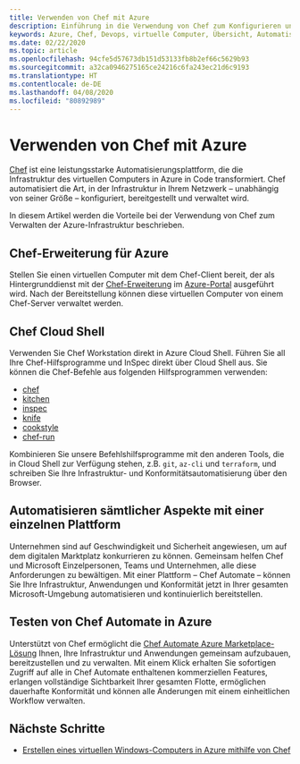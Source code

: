 ```yaml
---
title: Verwenden von Chef mit Azure
description: Einführung in die Verwendung von Chef zum Konfigurieren und Testen Ihrer Azure-Infrastruktur
keywords: Azure, Chef, Devops, virtuelle Computer, Übersicht, Automatisieren
ms.date: 02/22/2020
ms.topic: article
ms.openlocfilehash: 94cfe5d57673db151d53133fb8b2ef66c5629b93
ms.sourcegitcommit: a32ca0946275165ce24216c6fa243ec21d6c9193
ms.translationtype: HT
ms.contentlocale: de-DE
ms.lasthandoff: 04/08/2020
ms.locfileid: "80892989"
---
```

# <a name="using-chef-with-azure"></a>Verwenden von Chef mit Azure

[Chef](https://www.chef.io) ist eine leistungsstarke Automatisierungsplattform, die die Infrastruktur des virtuellen Computers in Azure in Code transformiert. Chef automatisiert die Art, in der Infrastruktur in Ihrem Netzwerk – unabhängig von seiner Größe – konfiguriert, bereitgestellt und verwaltet wird.

In diesem Artikel werden die Vorteile bei der Verwendung von Chef zum Verwalten der Azure-Infrastruktur beschrieben.

## <a name="chef-extension-on-azure"></a>Chef-Erweiterung für Azure

Stellen Sie einen virtuellen Computer mit dem Chef-Client bereit, der als Hintergrunddienst mit der [Chef-Erweiterung](https://docs.microsoft.com/azure/chef/chef-extension-portal) im [Azure-Portal](https://go.microsoft.com/fwlink/p/?LinkID=525040) ausgeführt wird. Nach der Bereitstellung können diese virtuellen Computer von einem Chef-Server verwaltet werden.

## <a name="chef-cloud-shell"></a>Chef Cloud Shell

Verwenden Sie Chef Workstation direkt in Azure Cloud Shell. Führen Sie all Ihre Chef-Hilfsprogramme und InSpec direkt über Cloud Shell aus. Sie können die Chef-Befehle aus folgenden Hilfsprogrammen verwenden:

* [chef](https://docs.chef.io/ctl_chef.html)
* [kitchen](https://docs.chef.io/ctl_kitchen.html)
* [inspec](https://www.inspec.io/docs/reference/cli/)
* [knife](https://docs.chef.io/knife.html)
* [cookstyle](https://docs.chef.io/cookstyle.html)
* [chef-run](https://www.chef.sh/docs/chef-workstation/getting-started/)

Kombinieren Sie unsere Befehlshilfsprogramme mit den anderen Tools, die in Cloud Shell zur Verfügung stehen, z.B. `git`, `az-cli` und `terraform`, und schreiben Sie Ihre Infrastruktur- und Konformitätsautomatisierung über den Browser.

## <a name="automate-everything-with-one-platform"></a>Automatisieren sämtlicher Aspekte mit einer einzelnen Plattform

Unternehmen sind auf Geschwindigkeit und Sicherheit angewiesen, um auf dem digitalen Marktplatz konkurrieren zu können. Gemeinsam helfen Chef und Microsoft Einzelpersonen, Teams und Unternehmen, alle diese Anforderungen zu bewältigen. Mit einer Plattform – Chef Automate – können Sie Ihre Infrastruktur, Anwendungen und Konformität jetzt in Ihrer gesamten Microsoft-Umgebung automatisieren und kontinuierlich bereitstellen.

## <a name="test-drive-chef-automate-on-azure"></a>Testen von Chef Automate in Azure

Unterstützt von Chef ermöglicht die [Chef Automate Azure Marketplace-Lösung](https://azuremarketplace.microsoft.com/en-us/marketplace/apps/chef-software.chef-automate) Ihnen, Ihre Infrastruktur und Anwendungen gemeinsam aufzubauen, bereitzustellen und zu verwalten. Mit einem Klick erhalten Sie sofortigen Zugriff auf alle in Chef Automate enthaltenen kommerziellen Features, erlangen vollständige Sichtbarkeit Ihrer gesamten Flotte, ermöglichen dauerhafte Konformität und können alle Änderungen mit einem einheitlichen Workflow verwalten.

## <a name="next-steps"></a>Nächste Schritte

* [Erstellen eines virtuellen Windows-Computers in Azure mithilfe von Chef](windows-vm-configure.md)
